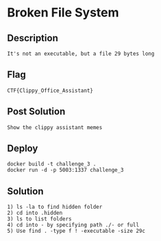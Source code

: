 # Broken File System

## Description

    It's not an executable, but a file 29 bytes long

## Flag

    CTF{Clippy_Office_Assistant}

## Post Solution

    Show the clippy assistant memes

## Deploy

    docker build -t challenge_3 .
    docker run -d -p 5003:1337 challenge_3

## Solution

    1) ls -la to find hidden folder
    2) cd into .hidden
    3) ls to list folders
    4) cd into - by specifying path ./- or full
    5) Use find . -type f ! -executable -size 29c